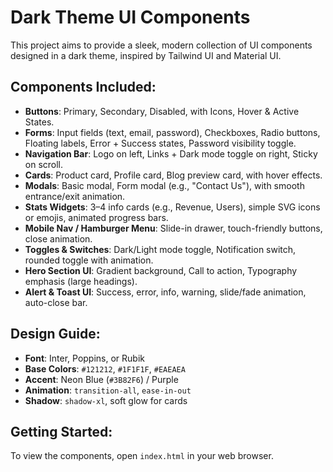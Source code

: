 # Dark Theme UI Components

This project aims to provide a sleek, modern collection of UI components designed in a dark theme, inspired by Tailwind UI and Material UI.

## Components Included:

- **Buttons**: Primary, Secondary, Disabled, with Icons, Hover & Active States.
- **Forms**: Input fields (text, email, password), Checkboxes, Radio buttons, Floating labels, Error + Success states, Password visibility toggle.
- **Navigation Bar**: Logo on left, Links + Dark mode toggle on right, Sticky on scroll.
- **Cards**: Product card, Profile card, Blog preview card, with hover effects.
- **Modals**: Basic modal, Form modal (e.g., "Contact Us"), with smooth entrance/exit animation.
- **Stats Widgets**: 3–4 info cards (e.g., Revenue, Users), simple SVG icons or emojis, animated progress bars.
- **Mobile Nav / Hamburger Menu**: Slide-in drawer, touch-friendly buttons, close animation.
- **Toggles & Switches**: Dark/Light mode toggle, Notification switch, rounded toggle with animation.
- **Hero Section UI**: Gradient background, Call to action, Typography emphasis (large headings).
- **Alert & Toast UI**: Success, error, info, warning, slide/fade animation, auto-close bar.

## Design Guide:

- **Font**: Inter, Poppins, or Rubik
- **Base Colors**: `#121212`, `#1F1F1F`, `#EAEAEA`
- **Accent**: Neon Blue (`#3B82F6`) / Purple
- **Animation**: `transition-all`, `ease-in-out`
- **Shadow**: `shadow-xl`, soft glow for cards

## Getting Started:

To view the components, open `index.html` in your web browser.